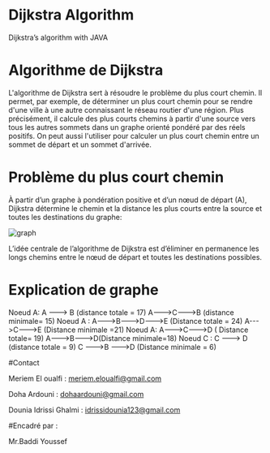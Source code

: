 # Dijkstra Algorithm

Dijkstra’s algorithm with JAVA

# Algorithme de Dijkstra

L'algorithme de Dijkstra sert à résoudre le problème du plus court chemin. Il permet, par exemple, de déterminer un plus court chemin pour se rendre d'une ville à une autre connaissant le réseau routier d'une région. Plus précisément, il calcule des plus courts chemins à partir d'une source vers tous les autres sommets dans un graphe orienté pondéré par des réels positifs. On peut aussi l'utiliser pour calculer un plus court chemin entre un sommet de départ et un sommet d'arrivée.



# Problème du plus court chemin 

À partir d’un graphe à pondération positive et d’un nœud de départ (A), Dijkstra détermine le chemin et la distance les plus courts entre la source et toutes les destinations du graphe:


![graph](https://user-images.githubusercontent.com/67163533/101986532-99e6e280-3c8e-11eb-9bd7-c9da82eb8cdb.png)


L’idée centrale de l’algorithme de Dijkstra est d’éliminer en permanence les longs chemins entre le nœud de départ et toutes les destinations possibles.


# Explication de graphe 

Noeud A: A ---> B (distance totale = 17) A--->C--->B (distance minimale= 15) Noeud A : A--->B--->D--->E (Distance totale = 24) A--->C--->E (Distance minimale =21) Noeud A: A--->C--->D ( Distance totale= 19) A--->B--->D(Distance minimale=18) Noeud C : C ---> D (distance totale = 9) C --->B --->D (Distance minimale = 6)


#Contact

Meriem El oualfi : meriem.eloualfi@gmail.com

Doha Ardouni : dohaardouni@gmail.com

Dounia Idrissi Ghalmi : idrissidounia123@gmail.com

#Encadré par : 

Mr.Baddi Youssef





